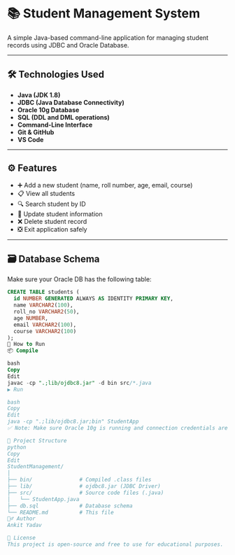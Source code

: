 # 📚 Student Management System

A simple Java-based command-line application for managing student records using JDBC and Oracle Database.

---

## 🛠️ Technologies Used

- **Java (JDK 1.8)**
- **JDBC (Java Database Connectivity)**
- **Oracle 10g Database**
- **SQL (DDL and DML operations)**
- **Command-Line Interface**
- **Git & GitHub**
- **VS Code**

---

## ⚙️ Features

- ➕ Add a new student (name, roll number, age, email, course)
- 📋 View all students
- 🔍 Search student by ID
- 📝 Update student information
- ❌ Delete student record
- ❎ Exit application safely

---

## 🗃️ Database Schema

Make sure your Oracle DB has the following table:

```sql
CREATE TABLE students (
  id NUMBER GENERATED ALWAYS AS IDENTITY PRIMARY KEY,
  name VARCHAR2(100),
  roll_no VARCHAR2(50),
  age NUMBER,
  email VARCHAR2(100),
  course VARCHAR2(100)
);
🚀 How to Run
📦 Compile

bash
Copy
Edit
javac -cp ".;lib/ojdbc8.jar" -d bin src/*.java
▶️ Run

bash
Copy
Edit
java -cp ".;lib/ojdbc8.jar;bin" StudentApp
✅ Note: Make sure Oracle 10g is running and connection credentials are correct in StudentApp.java.

📂 Project Structure
python
Copy
Edit
StudentManagement/
│
├── bin/               # Compiled .class files
├── lib/               # ojdbc8.jar (JDBC Driver)
├── src/               # Source code files (.java)
│   └── StudentApp.java
├── db.sql             # Database schema
└── README.md          # This file
🙋‍♂️ Author
Ankit Yadav

📜 License
This project is open-source and free to use for educational purposes.
